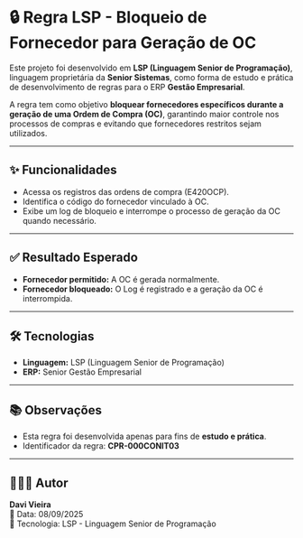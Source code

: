 # 🔒 Regra LSP - Bloqueio de Fornecedor para Geração de OC

Este projeto foi desenvolvido em **LSP (Linguagem Senior de
Programação)**, linguagem proprietária da **Senior Sistemas**, como
forma de estudo e prática de desenvolvimento de regras para o ERP
**Gestão Empresarial**.

A regra tem como objetivo **bloquear fornecedores específicos
durante a geração de uma Ordem de Compra (OC)**, garantindo maior
controle nos processos de compras e evitando que fornecedores restritos
sejam utilizados.

------------------------------------------------------------------------

## ✨ Funcionalidades

-   Acessa os registros das ordens de compra (E420OCP).
-   Identifica o código do fornecedor vinculado à OC.
-   Exibe um log de bloqueio e interrompe o processo de geração da OC
    quando necessário.

------------------------------------------------------------------------

## ✅ Resultado Esperado

-   **Fornecedor permitido:** A OC é gerada normalmente.
-   **Fornecedor bloqueado:** O Log é registrado e a geração da
    OC é interrompida.

------------------------------------------------------------------------

## 🛠️ Tecnologias

-   **Linguagem:** LSP (Linguagem Senior de Programação)
-   **ERP:** Senior Gestão Empresarial

------------------------------------------------------------------------

## 📚 Observações

-   Esta regra foi desenvolvida apenas para fins de **estudo e
    prática**.
-   Identificador da regra: **CPR-000CONIT03**

------------------------------------------------------------------------

## 👨🏻‍💻 Autor

**Davi Vieira**\
📅 Data: 08/09/2025\
🔧 Tecnologia: LSP - Linguagem Senior de Programação
